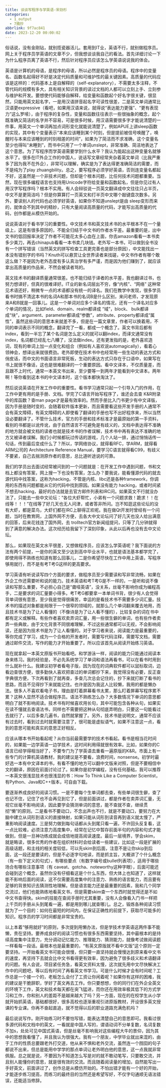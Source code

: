 ```yaml
---
title: 谈谈写程序与学英语-宋劲杉
categories:
  - 1_output
  - 7摘抄
abbrlink: 9f7ac841
date: 2023-12-20 00:00:02
---
```


俗话说，没有金刚钻，就别揽瓷器活儿。套用到IT业，英语不行，就别做程序员。网上关于程序员学英语的文章不少，但我想谈谈我自己的看法。首先详细讨论一下为什么程序员离了英语不行，然后针对程序员应该怎么学英语说说我的体会。

英语是计算机的母语，是程序的母语，所以必然是程序员的母语。程序中的变量名、函数名起得好不好是决定代码质量和可维护性的最关键因素。高质量的代码应该是这样的：代码基本上是自解释的（self-explanatory），不需要太多注释，不管代码的规模有多大，具有相关知识背景的读过文档的人都可以立刻上手、立刻参与维护和开发。要想使代码能够自解释，给变量和函数起个好名字很关键，很显然，只能用英文起名字，一是用汉语拼音起名字可读性很差，二是英文单词通常比汉语更expressive（看吧，如果用汉语来说，就得说“表达能力更强”、“更有表现力”这么罗嗦），由于程序的复杂性，变量和函数往往表示一些很抽象的概念，起个既准确又简洁的名字并不容易，可是很多时候，用汉语需要很多字才能说清楚的一件事，用英文一个单词再加点词形变化就能说清楚了。例如APUE上讲sleep函数的实现，其中有个变量表示“本来应该睡到某个时刻，但是提前被信号唤醒了，唤醒时与本来应该睡到的时刻相差的时间”，如果为了简洁而不求准确，这个变量名至少也得叫“未睡到”，而书中只用了一个单词unslept，非常准确、简洁地表达了这个意思。为了写程序而学英语需要学到什么水平？我认为能起出这种变量名就够水平了。很多在IT外企工作的中国人，说话写文章经常夹杂着英文单词（比我严重多了因为我不在外企），非常可以理解，确实是为了表达得更准确简洁的需要，而不是纯为了play zhuangbility。总之，要写程序必须学好英语，否则连变量名都起不好，这虽然是一个非技术问题，但却是个根本问题，比任何技术问题都重要。当然，现在很多编程语言也支持用Unicode字符给变量和函数起名，但是你见过有人用汉字写程序吗？根本不实用。有人会辩驳说一页英文翻译成中文往往只占半页，中文不是更简洁吗？但是你算算打一页英文和打半页中文哪个敲键盘次数多。另外，要读别人的代码也必须学好英语，如果你不知道unslept是由 sleep变形而来的，就体会不到其中的精妙，只有大量阅读高质量的代码，才能写出高质量的代码，创作都是从模仿开始的。

说说英语对于看书学习的重要性。中文技术书和英文技术书的水平根本不在一个量级上，这是有很多原因的，不能全归结于中文书的作者水平差。最重要的是，出中文书的低回报率决定了作者不可能花太多心血在上面，你去amazon看看一本书卖多少美刀，再去chinapub看看一本书卖几块钱。老外写一本书，可以做到全书没有一个拼写错误（当然英文的拼写检查工具更完善也是部分原因），中文能找出一本没有错别字的书吗？Knuth可以悬赏让全世界读者来找磋，中文书作者有哪个敢这么做？不是因为老外态度有多认真治学有多严谨，而是因为他们赚到了，就应该拿出高质量的作品来，不然会被读者骂的。

英文技术书的翻译质量通常很差。也不能归结于译者的水平差，我也翻译过书，也努力想译好，但真的很难译好。IT业的新名词层出不穷，像“内核”、“网络” 这种常见术语还好，稍微专一点的术语都没有统一的译名。我们在教学中发现，很多学员看书时搞不清这本书的名词A和那本书的名词B是什么区别，来问老师，才发现原来A和B就是一回事儿。这是一个单词对应多个译名的情况，还有一个译名对应多个单词的情况，比如field、domain、realm都译成 “域”，block、 bulk都译成“块”，argument、parameter都译成“参数”，attribute、property都译成“属性”，虽然这些词的意思本来就差不多，但是在一篇文章里，作者可以换着用，不同的单词表示不同的概念，翻译完了一看，都成一个概念了。英文书背后都有index，看到一半忘了某个名词是怎么定义的就可以翻index，而译文通常没有index，名词都已经乱七八糟了，没法做index。还有更发指的是，老外喜欢造词，现有的单词上加一点变化和组合（例如有人喜欢说automagically），看着心领神会，想译出来就很费劲。老外即使在技术书中也经常用一些生动的表达方式和俏皮话，而中文的书面语言非常死板，生动的表达方式只存在于口语中，如果写在书上就很不像话，这也是很难翻译的一个重要原因。看中文译本，不仅质量差，而且跟不上时代，通常一本英文书出来，至少要等一到两年才能看到中文译本。两年啊！等你看到这本书的中文译本时，这个版本都快淘汰了。

然后说说英语在开发工作中的重要性。看书学习通常只起一个引导入门的作用，在工作中更有用的是手册、文档。学完了C语言开始写程序了，谁还会去查 K&R附录中的库函数？查man page才是最有效率的。然而手册比入门书更少有中文译版，因为手册是随时变的，会随着软件版本更新，而且需要看这些开发手册的人通常不会有英文障碍，有英文障碍的人即使看了翻译的手册也写不出好程序来，所以当然没必要翻译了。不管什么技术，官方的手册和技术标准才是最原始的第一手资料，看别的书都是以讹传讹，由于自然语言不可避免是有歧义的，文档中表达得不准确的地方就会被文档的读者也就是技术书的作者误解，技术书中再有表达不准确的地方又被译者误解。我们小时候都玩过传话的游戏，几个人站一排，通过悄悄话传一句话，传到最后变成什么了？所以，学网络协议，就得看RFC，学ARM，就得看ARM公司的 Architecture Reference Manual，要学习C语言就得看C99，有歧义不要紧，自己去揣测原作者的意思，总比道听途说的可靠。

我们的学员出去面试经常被问到的一个问题就是：在开发工作中遇到问题，书和文档上都没有答案，网上搜一下也没有答案，怎么办？要我说，能看懂源代码的就去源代码中找答案，这称为hacking，不管是内核、libc还是各种framework，你调用的东西有问题都能从它的代码中找到原因。如果没有能力 hacking，或者时间紧不想去hacking，最好的办法就是去官方邮件列表和IRC问。如果英文不行就没办法了，只能去一些中文论坛：“各位大虾帮忙，小弟有一个问题求救！跪求！！在线等！！！”在线等了好几天也无人问津，或者答非所问。岂不知逛这些论坛的没有大虾，都是菜鸟，大虾们都在IRC上聊得正欢呢。我在做Qt开发时曾经有一个问题，当时在教育网，上国外网不方便，去各大中文论坛问了好几天也没人给出满意的回答，后来花钱连了国外网，去 trolltech官方新闻组提问，只等了几分钟就得到了满意的解决办法。这次经历给我留下了深刻印象，从此以后再也没有去中文论坛。

那么，如果现在英文水平很差，又想做程序员，应该怎么学英语呢？我下面说的方法有两个前提，一是你的英文至少达到高中毕业水平，也就是语法基本都学完了，即使用得不熟练也知道有那么回事儿，二是你希望尽快在工作中用上英语，写程序够用就行，而不是有考T考G这样的更高要求。

学习英语有听说读写四个方面的要求，做程序员至少需要读和写非常流畅，如果在外企工作还需要听和说的能力。技术英语和考T考G是不一样的，一是听和说不像读和写那么重要，不必担心自己是“聋哑英语”，没关系，丝毫不影响你成为编程高手，二是要求的词汇量要小得多。考T考G都要拿一本单词书背，很少有人会觉得背单词很有意思，至少我是觉得很痛苦，幸运的是看技术书不需要多少词汇量。技术书的描述对象都是局限于一个很窄的领域的，就那么几个单词翻来覆去地用，而且技术书是为了让人看懂的（不像诗是为了让人看不懂的），比较复杂的词在书中都有定义或解释。有些作者喜欢卖弄词汇量，用一些很生僻的单词，也有些作者卖弄一些典故，由于文化背景不同很难理解，不过这些通常都可以无视，不会影响阅读，还是因为技术书是为了让人看懂的。对于学习者来说，阅读能力是最重要的，等你完成了学习，成为一个合格的开发者时，需要写代码注释，需要写文档，需要通过邮件交流，写作的能力才开始重要了。所以应该首先从阅读开始练习英语。

现在就拿起一本英文原版书开始看吧。和学游泳一样，阅读的能力只能通过阅读本身来练习。我的经验是，不必先系统学习了单词和语法再看书，可以在看书时用到什么就补什么。我建议初学者看电子版，因为现在的词典软件都可以鼠标取词，边看边查很方便，很多勤快人喜欢把查过的单词都抄下来，我觉得没有必要，反正查字典很方便，下次再看到了就再查，多查几次总会记住的，抄下来就打断了看书的思路，而且不见得抄下来就能记住。也许是因为我这人比较懒，我用的都是懒办法。很多人不喜欢看电子书，理由是盯着屏幕看书太累，那么盯着屏幕写程序累不累？这种人显然不适合做程序员。语法不熟练怎么办？大多数情况下单词的意思都明白了就不影响阅读。技术书有时候喜欢用长句，其中可能包含各种从句，如果实在读不懂就去查语法书，同样也不需要把这种从句彻底弄明白，只要这一句能看过去就行了，以后多查几遍书，自然就掌握了。另外，技术书是说明文，通常不应该有过去时，看到过去时就需要注意了，很可能是虚拟语气，如果不注意这一点，看到的意思可能和真实的意思正好相反。

应该从哪本书开始看起呢？从你当前最需要学的技术书看起。看书是相当花时间的，如果能一边学英语一边学技术，这时间利用得就很有效率。比如，如果你的C语言已经学得相当好了，不要专门为了学英语去重看一遍原版的K&R。市面上有一些专门的计算机英语教材，我的建议是不要看，浪费时间，nonsense。初学时最好选一本有中文译本的书，有看不懂的地方可以翻中文版来对照，但是不要相信中文的翻译，原因在前面讨论过了。如果你是初学编程，没有任何基础，我可以推荐一本英文很浅显技术也很浅显的书：How To Think Like a Computer Scientist，有Python、Java和C++版本，可自由下载。

要逐渐养成良好的阅读习惯。一是不要每个生单词都去查，有些单词很生僻，查了也记不住，记住了也不会再见到它了，但是前面讲过，都是作者在卖弄词汇量，无视它丝毫不影响阅读，因此要学会猜测单词的意思，能不查就不查，继续贯彻“懒”的原则。二是看书不要动口，不念出声也不行，就是不要动口，要努力在大脑中建立从词形到语义的直接映射，如果只能从词形到读音再到语义就太慢了，严重影响阅读速度。三是努力做到每句话都从头到尾只看一遍，不许回头反复看，这一点比较难，必须注意力高度集中，经常在记忆中暂存前面半句的内容和句式才能做到，但是一旦神功练成就会成倍地提高阅读速度。最后一层境界，学会skim，就是略读，很多优秀的作者在组织材料时会给读者一些建议，比如这一段是扩展的高级话题，和主线的相关度较低，可以先skim到后面，注意不是让你skip到后面，这一段还是要读的，但是不必逐字句地读，而是抓主旨，大概讲了个什么概念（有一些下定义的句式），有哪些要点（有数字编号或bullet列表项），适用于哪些场合有哪些注意事项（有 caveat、gotcha、noteworthy这种字眼），后面可能还会碰到这个概念，虽然你没有仔细看这是个什么东西，但大体上也知道了，这样就能不影响后面的阅读，这不仅需要高度集中的注意力、熟练的语言能力，而且要有足够的背景知识去猜测性地理解。但是语言能力还是最重要的因素，我和几个同学交流过，他们也能熟练地看英文书，但是需要skim查一个东西时就觉得还是不如中文书查得快。skim的技能在查阅手册时尤其重要，没有人会像看入门书一样把上千页的手册从头到尾看一遍，都是用到哪儿就查哪儿。总之，锻炼各种阅读习惯就为了一个目的：如何在最短的时间内，在保证正确性的前提下，获取尽可能多的知识。程序员的学习时间都是非常宝贵的。

以上本着“够用就好”的原则，多次提到用懒办法，但是学技术学英语这两件事不能懒，贵在坚持。要养成良好的阅读习惯也有很多东西需要坚持，其中最根本的是持续高度集中注意力，充分调动记忆能力、推理能力、猜测能力，就像考试做阅读题一样看每一段话。最根本也是最重要的，“有英文原版就不看中文版”这个原则一定要坚持。一开始看英文书可能会很慢，但只要一直坚持就会慢慢达到原来看中文书的速度，再坚持下去就会比中文书看得更有效率，因为避免了很多歧义和术语翻译的问题。有人会说，项目紧任务急，看英文资料太慢，这次就先用中文尽快解决工作中的问题吧，等以后有时间了再看英文书学习。可是什么时候才会有时间呢？工作总是一个接一个的，老板怎么会付了工资让你闲着呢？如果你有这样的困难，我的建议是干脆辞职，学好了英文再去工作。你只要想想，你的同行们在外企全英文的环境下工作，英文和技术每天都在突飞猛进，而你还在用效率极其低下的方式学习和工作，你和别人的差距不是越来越大了吗？另一方面，现在的在校学生从小学就开始抓英语，基础都很好，很多高校也逐渐重视引进原版教材，开设很多英文授课的专业课。你再不奋起直追，就不觉得以后的职业道路充满危机吗？

最后说说写作。刚开始练习时不要怕写错，能表达清楚自己的意思即可。我看过很多源代码和文档中的英文，一看就是中国人写的，谓语动词不分单复数，名词复数不加s，处处可见中国式英语，但是丝毫不影响我对这些编程大牛的景仰，因为其中的思想我看懂了，并且我认为很强大。我有一个朋友，中学毕业就出来混的，由于工作的性质总要跟老外打交道，他从来不惧和老外交流，虽然连一个囫囵的句子都说不出来，但总是能用中学学的那点单词让老外明白他的意思，这一点我就非常佩服。总之就是说，不要因为不知道怎么写是对的就不敢动笔写，只要敢交流，并且别人能懂你的意思，就是很有效的交流。而且随着阅读量的增加，自然能写出一手好英文，前面讲过了，创作总是从模仿开始的。不怕出错才能有一个好的开始，才能逐步练习提高，而练习的最终目的当然还是希望写好，不仅字句通顺无语法错误，还能适当修辞。